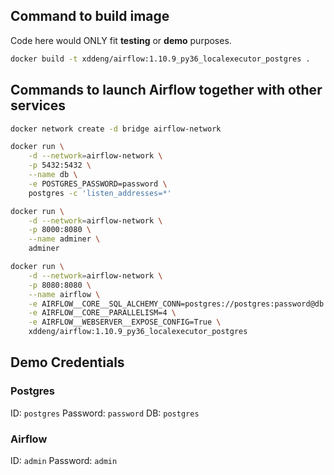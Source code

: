 ## Command to build image

Code here would ONLY fit **testing** or **demo** purposes.

```bash
docker build -t xddeng/airflow:1.10.9_py36_localexecutor_postgres .
```

## Commands to launch Airflow together with other services

```bash
docker network create -d bridge airflow-network

docker run \
    -d --network=airflow-network \
    -p 5432:5432 \
    --name db \
    -e POSTGRES_PASSWORD=password \
    postgres -c 'listen_addresses=*'

docker run \
    -d --network=airflow-network \
    -p 8000:8080 \
    --name adminer \
    adminer

docker run \
    -d --network=airflow-network \
    -p 8080:8080 \
    --name airflow \
    -e AIRFLOW__CORE__SQL_ALCHEMY_CONN=postgres://postgres:password@db:5432/postgres \
    -e AIRFLOW__CORE__PARALLELISM=4 \
    -e AIRFLOW__WEBSERVER__EXPOSE_CONFIG=True \
    xddeng/airflow:1.10.9_py36_localexecutor_postgres

```

## Demo Credentials

### Postgres
ID: `postgres`
Password: `password`
DB: `postgres`

### Airflow
ID: `admin`
Password: `admin`